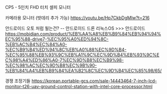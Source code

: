 
CP5 - 5인치 FHD 터치 셀피 모니터


카메라용 모니터 (밧데리 추가 가능)
https://youtu.be/Hp7CkbDgMIw?t=216


안드로이드 오토 처럼 될는건?  -- 안드로이드 드론
리눅스OS >>> 안드로이드
https://mobidian.com/product/%EB%AA%A8%EB%B9%84%EB%94%94%EC%95%88-drive7-%EC%95%A0%ED%94%8C-%EB%AC%B4%EC%84%A0-%EC%B9%B4%ED%94%8C%EB%A0%88%EC%9D%B4-%EC%95%88%EB%93%9C%EB%A1%9C%EC%9D%B4%EB%93%9C%EC%98%A4%ED%86%A0-7%EC%9D%B8%EC%B9%98-%EC%98%AC%EC%9D%B8%EC%9B%90-%EB%84%A4%EB%B9%84%EA%B2%8C%EC%9D%B4%EC%85%98/65/






경쟁 조정기들
https://korean.portable-gcs.com/sale-14443464-7-inch-lcd-monitor-t26-uav-ground-control-station-with-intel-core-processor.html



